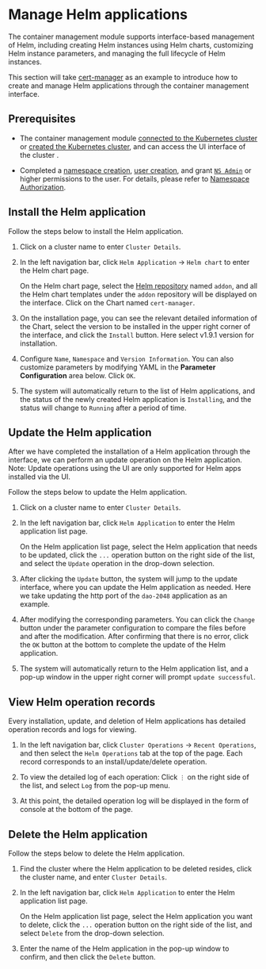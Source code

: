 # Manage Helm applications

The container management module supports interface-based management of Helm, including creating Helm instances using Helm charts, customizing Helm instance parameters, and managing the full lifecycle of Helm instances.

This section will take [cert-manager](https://cert-manager.io/docs/) as an example to introduce how to create and manage Helm applications through the container management interface.

## Prerequisites

- The container management module [connected to the Kubernetes cluster](../clusters/integrate-cluster.md) or [created the Kubernetes cluster](../clusters/create-cluster.md), and can access the UI interface of the cluster .

- Completed a [namespace creation](../namespaces/createns.md), [user creation](../../../ghippo/user-guide/access-control/user.md), and grant [`NS Admin`](../permissions/permission-brief.md#ns-admin) or higher permissions to the user. For details, please refer to [Namespace Authorization](../permissions/cluster-ns-auth.md).

## Install the Helm application

Follow the steps below to install the Helm application.

1. Click on a cluster name to enter `Cluster Details`.

     

2. In the left navigation bar, click `Helm Application` -> `Helm chart` to enter the Helm chart page.

     On the Helm chart page, select the [Helm repository](helm-repo.md) named `addon`, and all the Helm chart templates under the `addon` repository will be displayed on the interface.
     Click on the Chart named `cert-manager`.

     

3. On the installation page, you can see the relevant detailed information of the Chart, select the version to be installed in the upper right corner of the interface, and click the `Install` button. Here select v1.9.1 version for installation.

     

4. Configure `Name`, `Namespace` and `Version Information`. You can also customize parameters by modifying YAML in the **Parameter Configuration** area below. Click `OK`.

     

5. The system will automatically return to the list of Helm applications, and the status of the newly created Helm application is `Installing`, and the status will change to `Running` after a period of time.

     

## Update the Helm application

After we have completed the installation of a Helm application through the interface, we can perform an update operation on the Helm application. Note: Update operations using the UI are only supported for Helm apps installed via the UI.

Follow the steps below to update the Helm application.

1. Click on a cluster name to enter `Cluster Details`.

     

2. In the left navigation bar, click `Helm Application` to enter the Helm application list page.

     On the Helm application list page, select the Helm application that needs to be updated, click the `...` operation button on the right side of the list, and select the `Update` operation in the drop-down selection.

     

3. After clicking the `Update` button, the system will jump to the update interface, where you can update the Helm application as needed. Here we take updating the http port of the `dao-2048` application as an example.

     

4. After modifying the corresponding parameters. You can click the `Change` button under the parameter configuration to compare the files before and after the modification. After confirming that there is no error, click the `OK` button at the bottom to complete the update of the Helm application.

     

5. The system will automatically return to the Helm application list, and a pop-up window in the upper right corner will prompt `update successful`.

     

## View Helm operation records

Every installation, update, and deletion of Helm applications has detailed operation records and logs for viewing.

1. In the left navigation bar, click `Cluster Operations` -> `Recent Operations`, and then select the `Helm Operations` tab at the top of the page. Each record corresponds to an install/update/delete operation.

     

2. To view the detailed log of each operation: Click `⋮` on the right side of the list, and select `Log` from the pop-up menu.

     

3. At this point, the detailed operation log will be displayed in the form of console at the bottom of the page.

     

## Delete the Helm application

Follow the steps below to delete the Helm application.

1. Find the cluster where the Helm application to be deleted resides, click the cluster name, and enter `Cluster Details`.

     

2. In the left navigation bar, click `Helm Application` to enter the Helm application list page.

     On the Helm application list page, select the Helm application you want to delete, click the `...` operation button on the right side of the list, and select `Delete` from the drop-down selection.

     

3. Enter the name of the Helm application in the pop-up window to confirm, and then click the `Delete` button.

     
